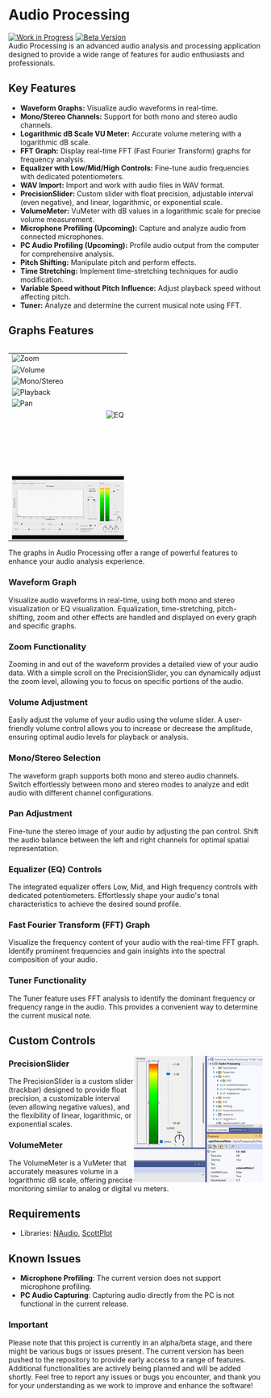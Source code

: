# Audio Processing
[![Work in Progress](https://img.shields.io/badge/Status-Work%20in%20Progress-orange.svg)]()
[![Beta Version](https://img.shields.io/badge/Version-Beta-green.svg)]()\
Audio Processing is an advanced audio analysis and processing application designed to provide a wide range of features for audio enthusiasts and professionals.

## Key Features
- **Waveform Graphs:** Visualize audio waveforms in real-time.
- **Mono/Stereo Channels:** Support for both mono and stereo audio channels.
- **Logarithmic dB Scale VU Meter:** Accurate volume metering with a logarithmic dB scale.
- **FFT Graph:** Display real-time FFT (Fast Fourier Transform) graphs for frequency analysis.
- **Equalizer with Low/Mid/High Controls:** Fine-tune audio frequencies with dedicated potentiometers.
- **WAV Import:** Import and work with audio files in WAV format.
- **PrecisionSlider:** Custom slider with float precision, adjustable interval (even negative), and linear, logarithmic, or exponential scale.
- **VolumeMeter:** VuMeter with dB values in a logarithmic scale for precise volume measurement.
- **Microphone Profiling (Upcoming):** Capture and analyze audio from connected microphones.
- **PC Audio Profiling (Upcoming):** Profile audio output from the computer for comprehensive analysis.
- **Pitch Shifting:** Manipulate pitch and perform effects.
- **Time Stretching:** Implement time-stretching techniques for audio modification.
- **Variable Speed without Pitch Influence:** Adjust playback speed without affecting pitch.
- **Tuner:** Analyze and determine the current musical note using FFT.

## Graphs Features
<table align="right">
  <tr>
    <td>
      <img src="docs/gif/zoom.gif" alt="Zoom" height="125px">
    </td>
  </tr>
  <tr>
    <td>
      <img src="docs/gif/volume.gif" alt="Volume" height="125px">
    </td>
  </tr>
  <tr>
    <td>
      <img src="docs/gif/mono-stereo.gif" alt="Mono/Stereo" height="125px">
    </td>
  </tr>
  <tr>
    <td>
      <img src="docs/gif/playback.gif" alt="Playback" height="125px">
    </td>
  </tr>
  <tr>
    <td>
      <img src="docs/gif/pan.gif" alt="Pan" height="125px">
    </td>
  </tr>
  <tr>
    <td>
      <img align="right" src="docs/gif/eq.gif" alt="EQ" height="125px">
    </td>
  </tr>
  <tr>
    <td>
      <img align="right" src="docs/gif/fft.gif" alt="FFT" height="125px">
    </td>
  </tr>
</table>

The graphs in Audio Processing offer a range of powerful features to enhance your audio analysis experience.
### Waveform Graph
Visualize audio waveforms in real-time, using both mono and stereo visualization or EQ visualization. Equalization, time-stretching, pitch-shifting, zoom and other effects are handled and displayed on every graph and specific graphs.
### Zoom Functionality
Zooming in and out of the waveform provides a detailed view of your audio data. With a simple scroll on the PrecisionSlider, you can dynamically adjust the zoom level, allowing you to focus on specific portions of the audio.
### Volume Adjustment
Easily adjust the volume of your audio using the volume slider. A user-friendly volume control allows you to increase or decrease the amplitude, ensuring optimal audio levels for playback or analysis.
### Mono/Stereo Selection
The waveform graph supports both mono and stereo audio channels. Switch effortlessly between mono and stereo modes to analyze and edit audio with different channel configurations.
### Pan Adjustment
Fine-tune the stereo image of your audio by adjusting the pan control. Shift the audio balance between the left and right channels for optimal spatial representation.
### Equalizer (EQ) Controls
The integrated equalizer offers Low, Mid, and High frequency controls with dedicated potentiometers. Effortlessly shape your audio's tonal characteristics to achieve the desired sound profile.
### Fast Fourier Transform (FFT) Graph
Visualize the frequency content of your audio with the real-time FFT graph. Identify prominent frequencies and gain insights into the spectral composition of your audio.
### Tuner Functionality
The Tuner feature uses FFT analysis to identify the dominant frequency or frequency range in the audio. This provides a convenient way to determine the current musical note.


## Custom Controls
<img align="right" src="docs/img/volume-meter.png" alt="VolumeMeter" height="250px">

### PrecisionSlider
The PrecisionSlider is a custom slider (trackbar) designed to provide float precision, a customizable interval (even allowing negative values), and the flexibility of linear, logarithmic, or exponential scales.
### VolumeMeter
The VolumeMeter is a VuMeter that accurately measures volume in a logarithmic dB scale, offering precise monitoring similar to analog or digital vu meters.

## Requirements
- Libraries: [NAudio](https://github.com/naudio/NAudio), [ScottPlot](https://github.com/ScottPlot/ScottPlot)

## Known Issues
- **Microphone Profiling**: The current version does not support microphone profiling.
- **PC Audio Capturing**: Capturing audio directly from the PC is not functional in the current release.

### Important
Please note that this project is currently in an alpha/beta stage, and there might be various bugs or issues present. The current version has been pushed to the repository to provide early access to a range of features. Additional functionalities are actively being planned and will be added shortly.
Feel free to report any issues or bugs you encounter, and thank you for your understanding as we work to improve and enhance the software!
